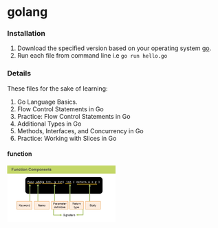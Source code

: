 # golang
### Installation
1. Download the specified version based on your operating system [go](https://golang.org/).
2. Run each file from command line i.e ```go run hello.go```

### Details
These files for the sake of learning:

1. Go Language Basics.
2. Flow Control Statements in Go
3. Practice: Flow Control Statements in Go
4. Additional Types in Go
5. Methods, Interfaces, and Concurrency in Go
6. Practice: Working with Slices in Go

#### function 
<img src=./screenshots/function.png width=50% />